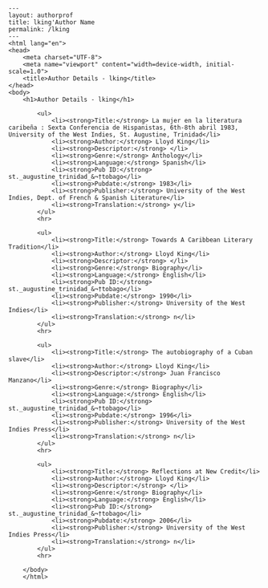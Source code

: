 
    ---
    layout: authorprof
    title: lking'Author Name 
    permalink: /lking
    ---
    <html lang="en">
    <head>
        <meta charset="UTF-8">
        <meta name="viewport" content="width=device-width, initial-scale=1.0">
        <title>Author Details - lking</title>
    </head>
    <body>
        <h1>Author Details - lking</h1>
        
            <ul>
                <li><strong>Title:</strong> La mujer en la literatura caribeña : Sexta Conferencia de Hispanistas, 6th-8th abril 1983, University of the West Indies, St. Augustine, Trinidad</li>
                <li><strong>Author:</strong> Lloyd King</li>
                <li><strong>Descriptor:</strong> </li>
                <li><strong>Genre:</strong> Anthology</li>
                <li><strong>Language:</strong> Spanish</li>
                <li><strong>Pub ID:</strong> st._augustine_trinidad_&¬†tobago</li>
                <li><strong>Pubdate:</strong> 1983</li>
                <li><strong>Publisher:</strong> University of the West Indies, Dept. of French & Spanish Literature</li>
                <li><strong>Translation:</strong> y</li>
            </ul>
            <hr>
            
            <ul>
                <li><strong>Title:</strong> Towards A Caribbean Literary Tradition</li>
                <li><strong>Author:</strong> Lloyd King</li>
                <li><strong>Descriptor:</strong> </li>
                <li><strong>Genre:</strong> Biography</li>
                <li><strong>Language:</strong> English</li>
                <li><strong>Pub ID:</strong> st._augustine_trinidad_&¬†tobago</li>
                <li><strong>Pubdate:</strong> 1990</li>
                <li><strong>Publisher:</strong> University of the West Indies</li>
                <li><strong>Translation:</strong> n</li>
            </ul>
            <hr>
            
            <ul>
                <li><strong>Title:</strong> The autobiography of a Cuban slave</li>
                <li><strong>Author:</strong> Lloyd King</li>
                <li><strong>Descriptor:</strong> Juan Francisco Manzano</li>
                <li><strong>Genre:</strong> Biography</li>
                <li><strong>Language:</strong> English</li>
                <li><strong>Pub ID:</strong> st._augustine_trinidad_&¬†tobago</li>
                <li><strong>Pubdate:</strong> 1996</li>
                <li><strong>Publisher:</strong> University of the West Indies Press</li>
                <li><strong>Translation:</strong> n</li>
            </ul>
            <hr>
            
            <ul>
                <li><strong>Title:</strong> Reflections at New Credit</li>
                <li><strong>Author:</strong> Lloyd King</li>
                <li><strong>Descriptor:</strong> </li>
                <li><strong>Genre:</strong> Biography</li>
                <li><strong>Language:</strong> English</li>
                <li><strong>Pub ID:</strong> st._augustine_trinidad_&¬†tobago</li>
                <li><strong>Pubdate:</strong> 2006</li>
                <li><strong>Publisher:</strong> University of the West Indies Press</li>
                <li><strong>Translation:</strong> n</li>
            </ul>
            <hr>
            
        </body>
        </html>
        